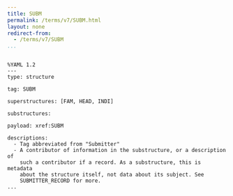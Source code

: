 ```yaml
---
title: SUBM
permalink: /terms/v7/SUBM.html
layout: none
redirect-from:
  - /terms/v7/SUBM
...
```


```

%YAML 1.2
---
type: structure

tag: SUBM

superstructures: [FAM, HEAD, INDI]

substructures:

payload: xref:SUBM

descriptions:
  - Tag abbreviated from "Submitter"
  - A contributor of information in the substructure, or a description of
    such a contributor if a record. As a substructure, this is metadata
    about the structure itself, not data about its subject. See
    SUBMITTER_RECORD for more.
...

```